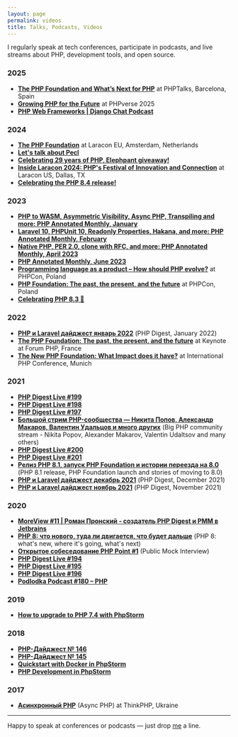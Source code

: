 ```yaml
---
layout: page
permalink: videos
title: Talks, Podcasts, Videos
---
```


I regularly speak at tech conferences, participate in podcasts, and live streams about PHP, development tools, and open source.

### 2025
- **[The PHP Foundation and What’s Next for PHP](https://youtu.be/2qTJgx2QF9M)** at PHPTalks, Barcelona, Spain
- **[Growing PHP for the Future](https://youtu.be/zxTMzygBt7s)** at PHPverse 2025
- **[PHP Web Frameworks | Django Chat Podcast](https://djangochat.com/episodes/php-web-frameworks-roman-pronskiy)**

### 2024
- **[The PHP Foundation](https://www.youtube.com/watch?v=XE4g1Tl6RQw)** at Laracon EU, Amsterdam, Netherlands
- **[Let's talk about Pecl](https://www.youtube.com/watch?v=uWsGDUCxbT0)**
- **[Celebrating 29 years of PHP, Elephpant giveaway!](https://www.youtube.com/watch?v=uQmGkpWYvHM)**
- **[Inside Laracon 2024: PHP's Festival of Innovation and Connection](https://www.youtube.com/watch?v=WDitiAjJg7g)** at Laracon US, Dallas, TX
- **[Celebrating the PHP 8.4 release!](https://www.youtube.com/watch?v=1AL2oDt9q38)**

### 2023
- **[PHP to WASM, Asymmetric Visibility, Async PHP, Transpiling and more: PHP Annotated Monthly, January](https://www.youtube.com/watch?v=Dx4knBnuJaw)**
- **[Laravel 10, PHPUnit 10, Readonly Properties, Hakana, and more: PHP Annotated Monthly, February](https://www.youtube.com/watch?v=v5VtCWgDebw)**
- **[Native PHP, PER 2.0, clone with RFC, and more: PHP Annotated Monthly, April 2023](https://www.youtube.com/watch?v=SlX-1XIUI90)**
- **[PHP Annotated Monthly, June 2023](https://www.youtube.com/watch?v=10ZOpS68lls)**
- **[Programming language as a product – How should PHP evolve?](https://www.youtube.com/watch?v=rp4y1oUGcKs)** at PHPCon, Poland
- **[PHP Foundation: The past, the present, and the future](https://www.youtube.com/watch?v=NfcIWuF7YcM)** at PHPCon, Poland
- **[Celebrating PHP 8.3 🥳](https://www.youtube.com/watch?v=VWryF035B6U)**

### 2022
- **[PHP и Laravel дайджест январь 2022](https://www.youtube.com/watch?v=KZC4b5MqSTg)** (PHP Digest, January 2022)
- **[The PHP Foundation: The past, the present, and the future](https://www.youtube.com/watch?v=JBPtPy9iSP0)** at Keynote at Forum PHP, France
- **[The New PHP Foundation: What Impact does it have?](https://www.youtube.com/watch?v=Nmb-_66RArs)** at International PHP Conference, Munich

### 2021
- **[PHP Digest Live #199](https://www.youtube.com/watch?v=n5b4EnFAxfE)**
- **[PHP Digest Live #198](https://www.youtube.com/watch?v=lDrTqbuIyGg)**
- **[PHP Digest Live #197](https://www.youtube.com/watch?v=3xhOWG8RzEY)**
- **[Большой стрим PHP-сообщества — Никита Попов, Александр Макаров, Валентин Удальцов и много других](https://www.youtube.com/watch?v=6JF2U39J4RY)** (Big PHP community stream - Nikita Popov, Alexander Makarov, Valentin Udaltsov and many others)
- **[PHP Digest Live #200](https://www.youtube.com/watch?v=Y4KH_2TjRrE)**
- **[PHP Digest Live #201](https://www.youtube.com/watch?v=HHyv4AObhm0)**
- **[Релиз PHP 8.1, запуск PHP Foundation и истории переезда на 8.0](https://www.youtube.com/watch?v=5D337gaVPa4)** (PHP 8.1 release, PHP Foundation launch and stories of moving to 8.0)
- **[PHP и Laravel дайджест декабрь 2021](https://www.youtube.com/watch?v=fR4YoyHjFwk)** (PHP Digest, December 2021)
- **[PHP и Laravel дайджест ноябрь 2021](https://www.youtube.com/watch?v=6em31j_LrSo)** (PHP Digest, November 2021)

### 2020
- **[MoreView #11 | Роман Пронский - создатель PHP Digest и PMM в Jetbrains](https://www.youtube.com/watch?v=KvTQWv0phgE)**
- **[PHP 8: что нового, туда ли двигается, что будет дальше](https://www.youtube.com/watch?v=QSszmWIrRyw)** (PHP 8: what's new, where it's going, what's next)
- **[Открытое собеседование PHP Point #1](https://www.youtube.com/watch?v=FQNd9W3nb3A)** (Public Mock Interview)
- **[PHP Digest Live #194](https://www.youtube.com/watch?v=i9iC58z0yHE)**
- **[PHP Digest Live #195](https://www.youtube.com/watch?v=mvjj_YX_BqQ)**
- **[PHP Digest Live #196](https://www.youtube.com/watch?v=DEV3K_Tf5Do)**
- **[Podlodka Podcast #180 – PHP](https://soundcloud.com/podlodka/podlodka-180-php)**

### 2019
- **[How to upgrade to PHP 7.4 with PhpStorm](https://www.youtube.com/watch?v=ia1KSZCG2Bs)**

### 2018
- **[PHP-Дайджест № 146](https://www.youtube.com/watch?v=KEn6t3HJ5L4)**
- **[PHP-Дайджест № 145](https://www.youtube.com/watch?v=qnbn9RiOkuU)**
- **[Quickstart with Docker in PhpStorm](https://www.youtube.com/watch?v=bWbXMy_mxxE)**
- **[PHP Development in PhpStorm](https://www.youtube.com/watch?v=bjg5UWcl_oo)**

### 2017
- **[Асинхронный PHP](https://www.youtube.com/watch?v=n6Iasl6bx4M)** (Async PHP) at ThinkPHP, Ukraine

---

Happy to speak at conferences or podcasts — just drop [me](mailto:roman@pronskiy.com) a line.
